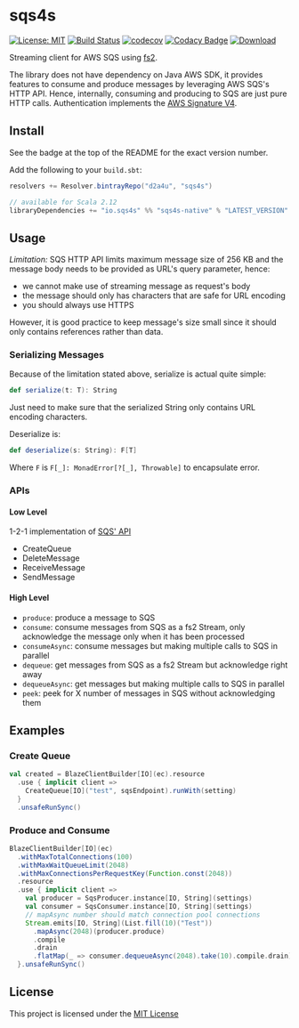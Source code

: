 # sqs4s

[![License: MIT](https://img.shields.io/badge/License-MIT-yellow.svg)](https://opensource.org/licenses/MIT)
[![Build Status](https://travis-ci.com/d2a4u/sqs4s.svg?branch=master)](https://travis-ci.com/d2a4u/sqs4s)
[![codecov](https://codecov.io/gh/d2a4u/sqs4s/branch/master/graph/badge.svg)](https://codecov.io/gh/d2a4u/sqs4s)
[![Codacy Badge](https://api.codacy.com/project/badge/Grade/8a331de033cb4700acddb175af4148bb)](https://www.codacy.com/app/d2a4u/sqs4s?utm_source=github.com&amp;utm_medium=referral&amp;utm_content=d2a4u/sqs4s&amp;utm_campaign=Badge_Grade)
[![Download](https://api.bintray.com/packages/d2a4u/sqs4s/sqs4s-native/images/download.svg)](https://bintray.com/d2a4u/sqs4s/sqs4s-native/_latestVersion)

Streaming client for AWS SQS using [fs2](https://github.com/functional-streams-for-scala/fs2).

The library does not have dependency on Java AWS SDK, it provides features to consume
and produce messages by leveraging AWS SQS's HTTP API. Hence, internally, consuming
and producing to SQS are just pure HTTP calls. Authentication implements 
the [AWS Signature V4](https://docs.aws.amazon.com/general/latest/gr/sigv4_signing.html).

## Install

See the badge at the top of the README for the exact version number.

Add the following to your `build.sbt`:

```scala
resolvers += Resolver.bintrayRepo("d2a4u", "sqs4s")

// available for Scala 2.12
libraryDependencies += "io.sqs4s" %% "sqs4s-native" % "LATEST_VERSION"
```

## Usage

*Limitation:* SQS HTTP API limits maximum message size of 256 KB and the message
body needs to be provided as URL's query parameter, hence: 

- we cannot make use of streaming message as request's body 
- the message should only has characters that are safe for URL encoding
- you should always use HTTPS

However, it is good practice to keep message's size small since it should only 
contains references rather than data.

### Serializing Messages

Because of the limitation stated above, serialize is actual quite simple:

```scala
def serialize(t: T): String
```
Just need to make sure that the serialized String only contains URL encoding
characters.

Deserialize is:

```scala
def deserialize(s: String): F[T]
```

Where `F` is `F[_]: MonadError[?[_], Throwable]` to encapsulate error.

### APIs

#### Low Level

1-2-1 implementation of [SQS' API](https://docs.aws.amazon.com/AWSSimpleQueueService/latest/APIReference/API_Operations.html)

- CreateQueue
- DeleteMessage
- ReceiveMessage
- SendMessage

#### High Level

- `produce`: produce a message to SQS
- `consume`: consume messages from SQS as a fs2 Stream, only acknowledge the message only when it has been processed
- `consumeAsync`: consume messages but making multiple calls to SQS in parallel
- `dequeue`: get messages from SQS as a fs2 Stream but acknowledge right away
- `dequeueAsync`: get messages but making multiple calls to SQS in parallel
- `peek`: peek for X number of messages in SQS without acknowledging them

## Examples

### Create Queue

```scala
val created = BlazeClientBuilder[IO](ec).resource
  .use { implicit client =>
    CreateQueue[IO]("test", sqsEndpoint).runWith(setting)
  }
  .unsafeRunSync()
```

### Produce and Consume

```scala
BlazeClientBuilder[IO](ec)
  .withMaxTotalConnections(100)
  .withMaxWaitQueueLimit(2048)
  .withMaxConnectionsPerRequestKey(Function.const(2048))
  .resource
  .use { implicit client =>
    val producer = SqsProducer.instance[IO, String](settings)
    val consumer = SqsConsumer.instance[IO, String](settings)
    // mapAsync number should match connection pool connections
    Stream.emits[IO, String](List.fill(10)("Test"))
      .mapAsync(2048)(producer.produce)
      .compile
      .drain
      .flatMap(_ => consumer.dequeueAsync(2048).take(10).compile.drain)
  }.unsafeRunSync()
```

## License

This project is licensed under the [MIT License](https://opensource.org/licenses/MIT)
